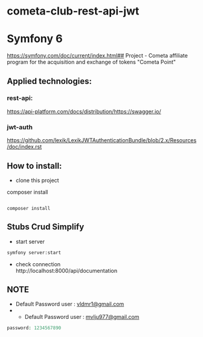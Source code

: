 # cometa-club-rest-api-jwt
# Symfony 6
https://symfony.com/doc/current/index.html## Project - Cometa affiliate program for the acquisition and exchange of tokens "Cometa Point"

## Applied technologies:
### rest-api:
https://api-platform.com/docs/distribution/https://swagger.io/     

### jwt-auth 
https://github.com/lexik/LexikJWTAuthenticationBundle/blob/2.x/Resources/doc/index.rst

## How to install:
- clone this project

composer install
```

composer install
```

## Stubs Crud Simplify

- start server
```bash
symfony server:start
```

- check connection <br>
http://localhost:8000/api/documentation
## NOTE

- Default Password user : vldmr1@gmail.com<br>
- - Default Password user : mvlju977@gmail.com<br>
```php
password: 1234567890
```

